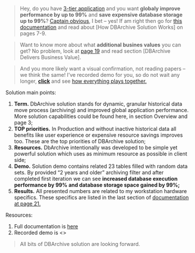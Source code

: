 >Hey, do you have <a href="https://en.wikipedia.org/wiki/Multitier_architecture#Three-tier_architecture" target="_blank">3-tier application</a> and you want **globaly improve performance by up to 99%** and **save expensive database storage up to 99%**? <a href="https://en.wikipedia.org/wiki/Captain_Obvious" target="_blank">Captain obvious</a>, I bet – yes! If am right then go for <a href="DbArchive.pdf" target="_blank">this documentation</a> and read about [How DBArchive Solution Works] on pages 7-9.

>Want to know more about what **additional busines values** you can get? No problem, look at <a href="DbArchive.pdf" target="_blank">page 19</a> and read section [DBArchive Delivers Business Value].

>And you more likely want a visual confirmation, not reading papers – we think the same! I’ve recorded demo for you, so do not wait any longer, <a href="DbArchive.pdf" target="_blank">**click**</a> and see <a href="DbArchive.pdf" target="_blank">how everything plays together.</a>

Solution main points:
1. **Term.** DbArchive solution stands for dynamic, granular historical data move process (archiving) and improved global application performance. More solution capabilities could be found here, in section Overview and page 3;
2. **TOP priorities.** In Production and without inactive historical data all benefits like user experience or expensive resource savings improves too. These are the top priorities of DBArchive solution;
3. **Resources.** DbArchive intentionally was developed to be simple yet powerful solution which uses as minimum resource as possible in client side;
4. **Demo.** Solution demo contains related 23 tables filled with random data sets. By provided “2 years and older” archiving filter and after completed first iteration we can see **increased database execution performance by 99% and database storage space gained by 99%;**
5. **Results.** All presented numbers are related to my workstation hardware specifics. These specifics are listed in the last section of <a href="DbArchive.pdf" target="_blank">documentation at page 21.</a>

Resources:
1. Full documentation is <a href="DbArchive.pdf" target="_blank">here</a>
2. Recorded demo is <<here>>

> All bits of DBArchive solution are looking forward.
